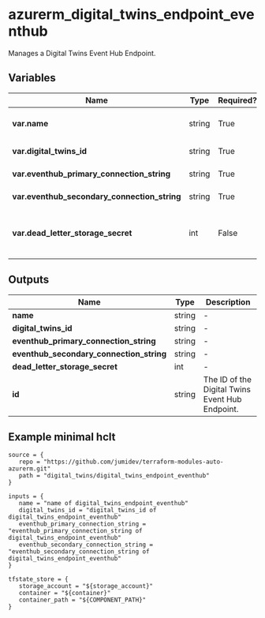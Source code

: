 # azurerm_digital_twins_endpoint_eventhub

Manages a Digital Twins Event Hub Endpoint.

## Variables

| Name | Type | Required? |  Description |
| ---- | ---- | --------- |  ----------- |
| **var.name** | string | True | The name which should be used for this Digital Twins Event Hub Endpoint. Changing this forces a new Digital Twins Event Hub Endpoint to be created. | 
| **var.digital_twins_id** | string | True | The resource ID of the Digital Twins Instance. Changing this forces a new Digital Twins Event Hub Endpoint to be created. | 
| **var.eventhub_primary_connection_string** | string | True | The primary connection string of the Event Hub Authorization Rule with a minimum of `send` permission. | 
| **var.eventhub_secondary_connection_string** | string | True | The secondary connection string of the Event Hub Authorization Rule with a minimum of `send` permission. | 
| **var.dead_letter_storage_secret** | int | False | The storage secret of the dead-lettering, whose format is `https://<storageAccountname>.blob.core.windows.net/<containerName>?<SASToken>`. When an endpoint can't deliver an event within a certain time period or after trying to deliver the event a certain number of times, it can send the undelivered event to a storage account. | 



## Outputs

| Name | Type | Description |
| ---- | ---- | --------- | 
| **name** | string  | - | 
| **digital_twins_id** | string  | - | 
| **eventhub_primary_connection_string** | string  | - | 
| **eventhub_secondary_connection_string** | string  | - | 
| **dead_letter_storage_secret** | int  | - | 
| **id** | string  | The ID of the Digital Twins Event Hub Endpoint. | 

## Example minimal hclt

```hcl
source = {
   repo = "https://github.com/jumidev/terraform-modules-auto-azurerm.git" 
   path = "digital_twins/digital_twins_endpoint_eventhub" 
}

inputs = {
   name = "name of digital_twins_endpoint_eventhub" 
   digital_twins_id = "digital_twins_id of digital_twins_endpoint_eventhub" 
   eventhub_primary_connection_string = "eventhub_primary_connection_string of digital_twins_endpoint_eventhub" 
   eventhub_secondary_connection_string = "eventhub_secondary_connection_string of digital_twins_endpoint_eventhub" 
}

tfstate_store = {
   storage_account = "${storage_account}" 
   container = "${container}" 
   container_path = "${COMPONENT_PATH}" 
}


```